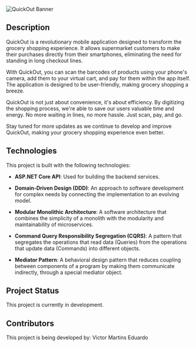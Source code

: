 ![QuickOut Banner](assets/images/Banner.png)

## Description

QuickOut is a revolutionary mobile application designed to transform the grocery shopping experience. It allows supermarket customers to make their purchases directly from their smartphones, eliminating the need for standing in long checkout lines.

With QuickOut, you can scan the barcodes of products using your phone's camera, add them to your virtual cart, and pay for them within the app itself. The application is designed to be user-friendly, making grocery shopping a breeze.

QuickOut is not just about convenience, it's about efficiency. By digitizing the shopping process, we're able to save our users valuable time and energy. No more waiting in lines, no more hassle. Just scan, pay, and go.

Stay tuned for more updates as we continue to develop and improve QuickOut, making your grocery shopping experience even better.

## Technologies

This project is built with the following technologies:

- **ASP.NET Core API**: Used for building the backend services.

- **Domain-Driven Design (DDD)**: An approach to software development for complex needs by connecting the implementation to an evolving model.

- **Modular Monolithic Architecture**: A software architecture that combines the simplicity of a monolith with the modularity and maintainability of microservices.

- **Command Query Responsibility Segregation (CQRS)**: A pattern that segregates the operations that read data (Queries) from the operations that update data (Commands) into different objects.

- **Mediator Pattern**: A behavioral design pattern that reduces coupling between components of a program by making them communicate indirectly, through a special mediator object.

## Project Status

This project is currently in development.

## Contributors

This project is being developed by:
Victor Martins
Eduardo
